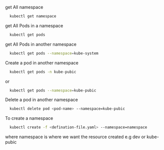 get All namespace

```bash
  kubectl get namespace
```

get All Pods in a namespace

```bash
  kubectl get pods
```

get All Pods in another namespace

```bash
  kubectl get pods --namespace=kube-system
```

Create a pod in another namespace

```bash
  kubectl get pods -n kube-pubic
```

or

```bash
  kubectl get pods --namespace=kube-pubic
```

Delete a pod in another namespace

```bash
  kubectl delete pod <pod-name> --namespace=kube-pubic
```

To create a namespace

```bash
  kubectl create -f <defination-file.yaml> --namespace=namespace
```

where namespace is where we want the resource created e.g dev or kube-pubic

